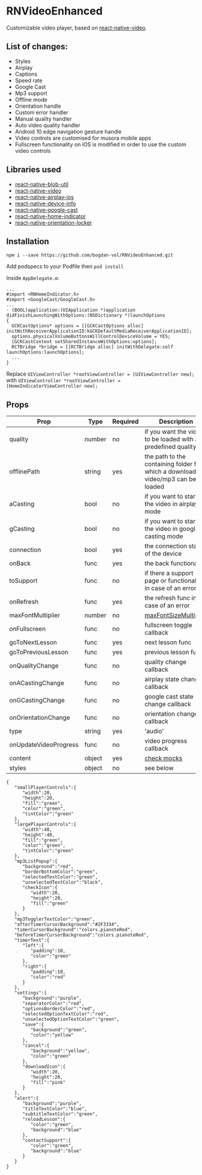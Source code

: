 # RNVideoEnhanced
Customizable video player, based on [react-native-video](https://github.com/react-native-community/react-native-video).
## List of changes:
* Styles
* Airplay
* Captions
* Speed rate
* Google Cast
* Mp3 support
* Offline mode
* Orientation handle
* Custom error handler
* Manual quality handler
* Auto video quality handler
* Android 10 edge navigation gesture handle
* Video controls are customised for musora mobile apps
* Fullscreen functionality on iOS is modified in order to use the custom video controls
## Libraries used
* [react-native-blob-util](https://github.com/RonRadtke/react-native-blob-util)
* [react-native-video](https://github.com/bogdan-vol/react-native-video)
* [react-native-airplay-ios](https://github.com/gazedash/react-native-airplay-ios)
* [react-native-device-info](https://github.com/react-native-community/react-native-device-info)
* [react-native-google-cast](https://github.com/react-native-google-cast/react-native-google-cast)
* [react-native-home-indicator](https://github.com/flowkey/react-native-home-indicator)
* [react-native-orientation-locker](https://github.com/wonday/react-native-orientation-locker)
## Installation
```
npm i --save https://github.com/bogdan-vol/RNVideoEnhanced.git
```
Add podspecs to your Podfile then ```pod install```

Inside ```AppDelegate.m```:
```
...
#import <RNHomeIndicator.h>
#import <GoogleCast/GoogleCast.h>
...
- (BOOL)application:(UIApplication *)application didFinishLaunchingWithOptions:(NSDictionary *)launchOptions
{
  GCKCastOptions* options = [[GCKCastOptions alloc] initWithReceiverApplicationID:kGCKDefaultMediaReceiverApplicationID];
  options.physicalVolumeButtonsWillControlDeviceVolume = YES;
  [GCKCastContext setSharedInstanceWithOptions:options];
  RCTBridge *bridge = [[RCTBridge alloc] initWithDelegate:self launchOptions:launchOptions];
  ...
}
```
Replace ```UIViewController *rootViewController = [UIViewController new];``` with ```UIViewController *rootViewController = [HomeIndicatorViewController new];```

## Props
Prop | Type | Required | Description
-----|------|----------|------------
quality | number | no | if you want the video to be loaded with a predefined quality
offlinePath | string | yes | the path to the containing folder from which a downloaded video/mp3 can be loaded
aCasting | bool | no | if you want to start the video in airplay mode
gCasting | bool | no | if you want to start the video in google casting mode
connection | bool | yes | the connection state of the device
onBack | func | yes | the back functionality
toSupport | func | no | if there a support page or functionality in case of an error
onRefresh | func | yes | the refresh func in case of an error
maxFontMultiplier | number | no | [maxFontSizeMultiplier](https://reactnative.dev/docs/text#maxfontsizemultiplier)
onFullscreen | func | no | fullscreen toggle callback
goToNextLesson | func | yes | next lesson func
goToPreviousLesson | func | yes | previous lesson func
onQualityChange | func | no | quality change callback
onACastingChange | func | no | airplay state change callback
onGCastingChange | func | no | google cast state change callback
onOrientationChange | func | no | orientation change callback
type | string | yes | 'audio' || 'video'
onUpdateVideoProgress | func | no | video progress callback
content | object | yes | [check mocks](https://github.com/bogdan-vol/RNVideoEnhanced/blob/master/index.js)
styles | object | no | see below
```
{
   "smallPlayerControls":{
      "width":20,
      "height":20,
      "fill":"green",
      "color":"green",
      "tintColor":"green"
   },
   "largePlayerControls":{
      "width":40,
      "height":40,
      "fill":"green",
      "color":"green",
      "tintColor":"green"
   },
   "mp3ListPopup":{
      "background":"red",
      "borderBottomColor":"green",
      "selectedTextColor":"green",
      "unselectedTextColor":"black",
      "checkIcon":{
         "width":20,
         "height":20,
         "fill":"green"
      }
   },
   "mp3TogglerTextColor":"green",
   "afterTimerCursorBackground":"#2F3334",
   "timerCursorBackground":"colors.pianoteRed",
   "beforeTimerCursorBackground":"colors.pianoteRed",
   "timerText":{
      "left":{
         "padding":10,
         "color":"green"
      },
      "right":{
         "padding":10,
         "color":"red"
      }
   },
   "settings":{
      "background":"purple",
      "separatorColor":"red",
      "optionsBorderColor":"red",
      "selectedOptionTextColor":"red",
      "unselectedOptionTextColor":"green",
      "save":{
         "background":"green",
         "color":"yellow"
      },
      "cancel":{
         "background":"yellow",
         "color":"green"
      },
      "downloadIcon":{
         "width":20,
         "height":20,
         "fill":"pink"
      }
   },
   "alert":{
      "background":"purple",
      "titleTextColor":"blue",
      "subtitleTextColor":"green",
      "reloadLesson":{
         "color":"green",
         "background":"blue"
      },
      "contactSupport":{
         "color":"green",
         "background":"blue"
      }
   }
}
```
